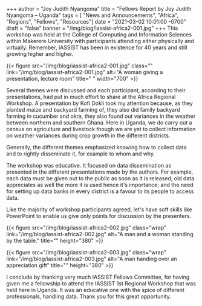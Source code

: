 +++
author = "Joy Judith Nyangoma"
title = "Fellows Report by Joy Judith Nyangoma – Uganda"
tags = [ "News and Announcements", "Africa", "Regions", "Fellows", "Resources"]
date = "2021-03-02 10:01:00 -0700"
draft = "false"
banner = "/img/blog/iassist-africa2-001.jpg"
+++
This workshop was held at the College of Computing and Information Sciences within Makerere University with participants attending either physically and virtually. Remember, IASSIST has been in existence for 40 years and still growing higher and higher.

{{< figure src="/img/blog/iassist-africa2-001.jpg" class="" link="/img/blog/iassist-africa2-001.jpg" alt="A woman giving a presentation, lecture room" title=" " width="700" >}}

Several themes were discussed and each participant, according to their presentations, had put in much effort to share at the Africa Regional Workshop. A presentation by Kofi Dokli took my attention because, as they planted maize and backyard farming of, they also did family backyard farming in cucumber and okra, they also found out variances in the weather between northern and southern Ghana. Here in Uganda, we do carry out a census on agriculture and livestock though we are yet to collect information on weather variances during crop growth in the different districts.

Generally, the different themes emphasized knowing how to collect data and to rightly disseminate it, for example to whom and why.

The workshop was educative. It focused on data dissemination as presented in the different presentations made by the authors. For example, each data must be given out to the public as soon as it is released; old data appreciates as well the more it is used hence it's importance; and the need for setting up data banks in every district is a favour to its people to access data.

Like the majority of workshop participants agreed, let's have soft skills like PowerPoint to enable us give only points for discussion by the presenters.

{{< figure src="/img/blog/iassist-africa2-002.jpg" class="wrap" link="/img/blog/iassist-africa2-002.jpg" alt="A man and a woman standing by the table." title="" height="380" >}}

{{< figure src="/img/blog/iassist-africa2-003.jpg" class="wrap" link="/img/blog/iassist-africa2-003.jpg" alt="A man handing over an appreciation gift" title="" height="380" >}} <br style="clear:both;">

I conclude by thanking very much IASSIST Fellows Committee, for having given me a fellowship to attend the IASSIST 1st Regional Workshop that was held here in Uganda. It was an educative one with the spice of different professionals, handling data. Thank you for this great opportunity.